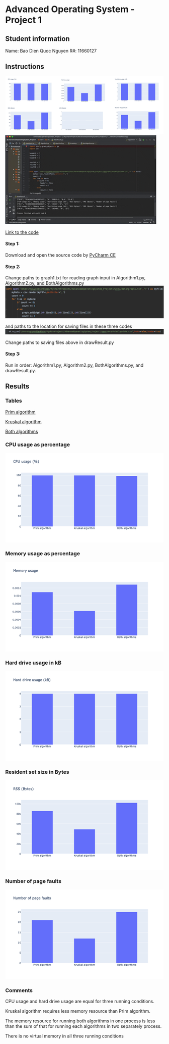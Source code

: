# Advanced Operating System - Project 1

## Student information
Name: Bao Dien Quoc Nguyen
R#: 11660127

## Instructions
![Results](P1.BaoNguyen.png)
![Running steps](Running.gif)

[Link to the code](https://texastechuniversity-my.sharepoint.com/:u:/g/personal/bao_d_nguyen_ttu_edu/EXv6AMFcFOdIkMMChSD8poYBGuo16LH_aq_ziP_-4QFxXw?e=EhRVkK)

#### Step 1:
Download and open the source code by [PyCharm CE](https://www.jetbrains.com/pycharm/download/#section=mac)

#### Step 2:
Change paths to graph1.txt for reading graph input in Algorithm1.py, Algorithm2.py, and BothAlgorithms.py
![read](Path_to_graph_file.png)

and paths to the location for saving files in these three codes
![save](Path_to_save_file.png)

Change paths to saving files above in drawResult.py

#### Step 3:
Run in order: Algorithm1.py, Algorithm2.py, BothAlgorithms.py, and drawResult.py.

## Results
### Tables
[Prim algorithm](PrimAlgorithm.csv)

[Kruskal algorithm](KruskalAlgorithm.csv)

[Both algorithms](BothAlgorithms.csv)

### CPU usage as percentage
![CPU](CPU_usage.png)

### Memory usage as percentage
![Memory](Memory_usage.png)

### Hard drive usage in kB
![Hard drive](Hard_drive_usage.png)

### Resident set size in Bytes
![RSS](RSS.png)

### Number of page faults
![page faults](Page_faults.png)

### Comments
CPU usage and hard drive usage are equal for three running conditions.

Kruskal algorithm requires less memory resource than Prim algorithm.

The memory resource for running both algorithms in one process is less than the sum of that for running each algorithms in two separately process.

There is no virtual memory in all three running conditions
